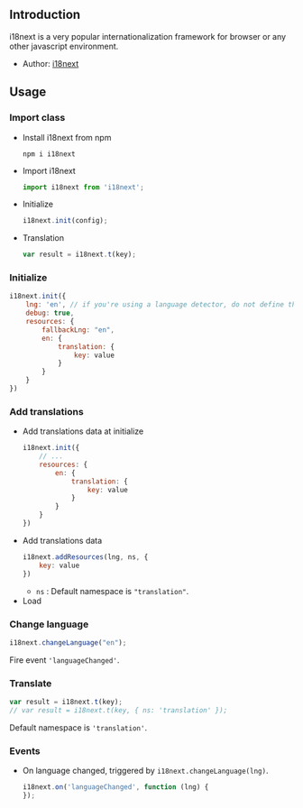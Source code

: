 ## Introduction

i18next is a very popular internationalization framework for browser or any other javascript environment.

- Author: [i18next](https://github.com/i18next/i18next)

## Usage

### Import class

- Install i18next from npm
    ```
    npm i i18next
    ```
- Import i18next
    ```javascript
    import i18next from 'i18next';
    ```
- Initialize
    ```javascript
    i18next.init(config);
    ```
- Translation
    ```javascript
    var result = i18next.t(key);
    ```


### Initialize

```javascript
i18next.init({
    lng: 'en', // if you're using a language detector, do not define the lng option
    debug: true,
    resources: {
        fallbackLng: "en",
        en: {
            translation: {
                key: value
            }
        }
    }
})
```

### Add translations

- Add translations data at initialize
    ```javascript
    i18next.init({
        // ...
        resources: {
            en: {
                translation: {
                    key: value
                }
            }
        }
    })
    ```
- Add translations data
    ```javascript
    i18next.addResources(lng, ns, {
        key: value
    })
    ```
    - `ns` : Default namespace is `"translation"`.
- Load 

### Change language

```javascript
i18next.changeLanguage("en");
```

Fire event `'languageChanged'`.

### Translate

```javascript
var result = i18next.t(key);
// var result = i18next.t(key, { ns: 'translation' });
```

Default namespace is `'translation'`.

### Events

- On language changed, triggered by `i18next.changeLanguage(lng)`.
    ```javascript
    i18next.on('languageChanged', function (lng) {
    });
    ```